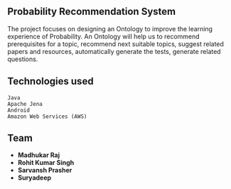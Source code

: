 ## Probability Recommendation System 
The project focuses on designing an Ontology to improve the learning experience of Probability. An Ontology will help us to recommend prerequisites for a topic, recommend next suitable topics, suggest related papers and resources, automatically generate the tests, generate related questions.

## Technologies used
```
Java
Apache Jena 
Android
Amazon Web Services (AWS)
```
## Team 

* **Madhukar Raj** 
* **Rohit Kumar Singh** 
* **Sarvansh Prasher** 
* **Suryadeep** 

